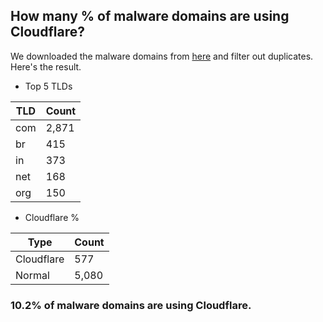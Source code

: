 ## How many % of malware domains are using Cloudflare?


We downloaded the malware domains from [here](https://urlhaus.abuse.ch) and filter out duplicates.
Here's the result.


[//]: # (start replacement)


- Top 5 TLDs

| TLD | Count |
| --- | --- |
| com | 2,871 |
| br | 415 |
| in | 373 |
| net | 168 |
| org | 150 |


- Cloudflare %

| Type | Count |
| --- | --- |
| Cloudflare | 577 |
| Normal | 5,080 |


### 10.2% of malware domains are using Cloudflare.